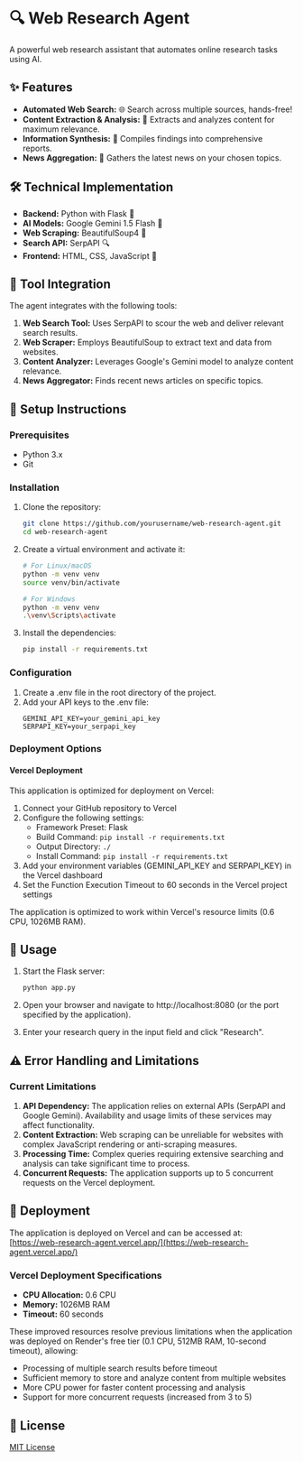# **🔍 Web Research Agent**

A powerful web research assistant that automates online research tasks using AI.

## **✨ Features**

* **Automated Web Search:** 🌐 Search across multiple sources, hands-free!
* **Content Extraction & Analysis:** 🧠 Extracts and analyzes content for maximum relevance.
* **Information Synthesis:** 📝 Compiles findings into comprehensive reports.
* **News Aggregation:** 📰 Gathers the latest news on your chosen topics.

## **🛠️ Technical Implementation**

* **Backend:** Python with Flask 🐍
* **AI Models:** Google Gemini 1.5 Flash 🤖
* **Web Scraping:** BeautifulSoup4 🍜
* **Search API:** SerpAPI 🔍
* **Frontend:** HTML, CSS, JavaScript 🎨

## **🔗 Tool Integration**

The agent integrates with the following tools:

1. **Web Search Tool:** Uses SerpAPI to scour the web and deliver relevant search results.
2. **Web Scraper:** Employs BeautifulSoup to extract text and data from websites.
3. **Content Analyzer:** Leverages Google's Gemini model to analyze content relevance.
4. **News Aggregator:** Finds recent news articles on specific topics.

## **🚀 Setup Instructions**

### **Prerequisites**

* Python 3.x
* Git

### **Installation**

1. Clone the repository:
   ```bash
   git clone https://github.com/yourusername/web-research-agent.git
   cd web-research-agent
   ```

2. Create a virtual environment and activate it:
   ```bash
   # For Linux/macOS
   python -m venv venv
   source venv/bin/activate

   # For Windows
   python -m venv venv
   .\venv\Scripts\activate
   ```

3. Install the dependencies:
   ```bash
   pip install -r requirements.txt
   ```

### **Configuration**

1. Create a .env file in the root directory of the project.
2. Add your API keys to the .env file:
   ```
   GEMINI_API_KEY=your_gemini_api_key
   SERPAPI_KEY=your_serpapi_key
   ```

### **Deployment Options**

#### **Vercel Deployment**
This application is optimized for deployment on Vercel:

1. Connect your GitHub repository to Vercel
2. Configure the following settings:
   - Framework Preset: Flask
   - Build Command: `pip install -r requirements.txt`
   - Output Directory: `./`
   - Install Command: `pip install -r requirements.txt`
3. Add your environment variables (GEMINI_API_KEY and SERPAPI_KEY) in the Vercel dashboard
4. Set the Function Execution Timeout to 60 seconds in the Vercel project settings

The application is optimized to work within Vercel's resource limits (0.6 CPU, 1026MB RAM).

## **🎯 Usage**

1. Start the Flask server:
   ```bash
   python app.py
   ```

2. Open your browser and navigate to http://localhost:8080 (or the port specified by the application).
3. Enter your research query in the input field and click "Research".

## **⚠️ Error Handling and Limitations**
### **Current Limitations**

1. **API Dependency:** The application relies on external APIs (SerpAPI and Google Gemini). Availability and usage limits of these services may affect functionality.
2. **Content Extraction:** Web scraping can be unreliable for websites with complex JavaScript rendering or anti-scraping measures.
3. **Processing Time:** Complex queries requiring extensive searching and analysis can take significant time to process.
4. **Concurrent Requests:** The application supports up to 5 concurrent requests on the Vercel deployment.

## **🚀 Deployment**

The application is deployed on Vercel and can be accessed at: [https://web-research-agent.vercel.app/](https://web-research-agent.vercel.app/)

### **Vercel Deployment Specifications**
- **CPU Allocation:** 0.6 CPU
- **Memory:** 1026MB RAM
- **Timeout:** 60 seconds

These improved resources resolve previous limitations when the application was deployed on Render's free tier (0.1 CPU, 512MB RAM, 10-second timeout), allowing:
- Processing of multiple search results before timeout
- Sufficient memory to store and analyze content from multiple websites
- More CPU power for faster content processing and analysis
- Support for more concurrent requests (increased from 3 to 5)

## **📜 License**

[MIT License](LICENSE)
